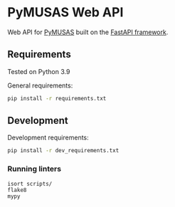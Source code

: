 # PyMUSAS Web API

Web API for [PyMUSAS](https://ucrel.github.io/pymusas/) built on the [FastAPI framework](https://fastapi.tiangolo.com/).

## Requirements

Tested on Python 3.9

General requirements:

``` bash
pip install -r requirements.txt
```

## Development

Development requirements:

``` bash
pip install -r dev_requirements.txt
```

### Running linters

```
isort scripts/
flake8
mypy
```